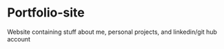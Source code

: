 # Portfolio-site
Website containing stuff about me, personal projects, and linkedin/git hub account
